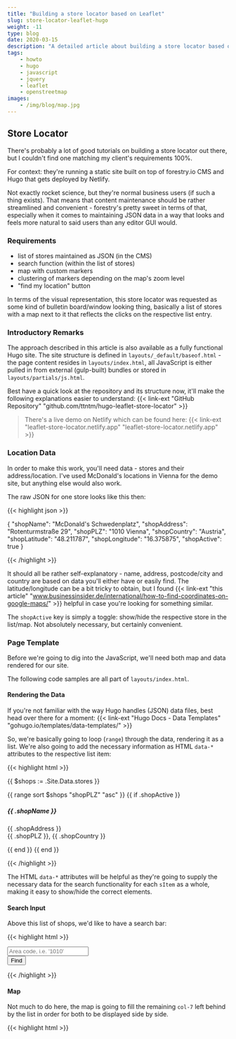 ```yaml
---
title: "Building a store locator based on Leaflet"
slug: store-locator-leaflet-hugo
weight: -11
type: blog
date: 2020-03-15
description: "A detailed article about building a store locator based on Leaflet into a static site generated by Hugo."
tags:
    - howto
    - hugo
    - javascript
    - jquery
    - leaflet
    - openstreetmap
images:
    - /img/blog/map.jpg
---
```


## Store Locator

There's probably a lot of good tutorials on building a store locator out there, but I couldn't find one matching my client's requirements 100%.

For context: they're running a static site built on top of forestry.io CMS and Hugo that gets deployed by Netlify.

Not exactly rocket science, but they're normal business users (if such a thing exists). That means that content maintenance should be rather streamlined and convenient - forestry's pretty sweet in terms of that, especially when it comes to maintaining JSON data in a way that looks and feels more natural to said users than any editor GUI would.

### Requirements

- list of stores maintained as JSON (in the CMS)
- search function (within the list of stores)
- map with custom markers
- clustering of markers depending on the map's zoom level
- "find my location" button

In terms of the visual representation, this store locator was requested as some kind of bulletin board/window looking thing, basically a list of stores with a map next to it that reflects the clicks on the respective list entry.

### Introductory Remarks

The approach described in this article is also available as a fully functional Hugo site. The site structure is defined in `layouts/_default/baseof.html` - the page content resides in `layouts/index.html`, all JavaScript is either pulled in from external (gulp-built) bundles or stored in `layouts/partials/js.html`.

Best have a quick look at the repository and its structure now, it'll make the following explanations easier to understand: {{< link-ext "GitHub Repository" "github.com/ttntm/hugo-leaflet-store-locator" >}}

> There's a live demo on Netlify which can be found here: {{< link-ext "leaflet-store-locator.netlify.app" "leaflet-store-locator.netlify.app" >}}

### Location Data

In order to make this work, you'll need data - stores and their address/location. I've used McDonald's locations in Vienna for the demo site, but anything else would also work.

The raw JSON for one store looks like this then:

{{< highlight json >}}

{
    "shopName": "McDonald's Schwedenplatz",
    "shopAddress": "Rotenturmstraße 29",
    "shopPLZ": "1010 Vienna",
    "shopCountry": "Austria",
    "shopLatitude": "48.211787",
    "shopLongitude": "16.375875",
    "shopActive": true
}

{{< /highlight >}}

It should all be rather self-explanatory - name, address, postcode/city and country are based on data you'll either have or easily find. The latitude/longitude can be a bit tricky to obtain, but I found {{< link-ext "this article" "www.businessinsider.de/international/how-to-find-coordinates-on-google-maps/" >}} helpful in case you're looking for something similar.

The `shopActive` key is simply a toggle: show/hide the respective store in the list/map. Not absolutely necessary, but certainly convenient.

### Page Template

Before we're going to dig into the JavaScript, we'll need both map and data rendered for our site.

The following code samples are all part of `layouts/index.html`.

#### Rendering the Data

If you're not familiar with the way Hugo handles (JSON) data files, best head over there for a moment: {{< link-ext "Hugo Docs - Data Templates" "gohugo.io/templates/data-templates/" >}}

So, we're basically going to loop (`range`) through the data, rendering it as a list. We're also going to add the necessary information as HTML `data-*` attributes to the respective list item:

{{< highlight html >}}

{{ $shops := .Site.Data.stores }}
<div class="shop-container d-flex flex-column flex-nowrap align-content-start px-md-0">
{{ range sort $shops "shopPLZ" "asc" }}
    {{ if .shopActive }}
        <div class="sItem flex-grow-0 px-0 py-2 p-md-2" data-name="{{ .shopName }}" data-add="{{ .shopAddress }}" data-plz="{{ .shopPLZ }}" data-cty="{{ .shopCountry }}" data-lat="{{ .shopLatitude }}" data-lon="{{ .shopLongitude }}">
            <div class="sItem--offline rounded-lg shadow-sm px-3 py-2">
                <h5 class="h6 mb-0">{{ .shopName }}</h5>
                <p class="small mt-1 mb-0">{{ .shopAddress }}<br>{{ .shopPLZ }}, {{ .shopCountry }}</p>
            </div>
        </div>
    {{ end }}
{{ end }}
</div>

{{< /highlight >}}

The HTML `data-*` attributes will be helpful as they're going to supply the necessary data for the search functionality for each `sItem` as a whole, making it easy to show/hide the correct elements.

#### Search Input

Above this list of shops, we'd like to have a search bar:

{{< highlight html >}}

<div class="p-4">
    <div class="input-group shadow-sm mt-3">
        <input class="form-control border-0" type="text" id="storefinder" onkeyup="findStore();" placeholder="Area code, i.e. '1010'">
        <div class="input-group-append">
            <button class="btn btn-secondary bg-white text-secondary border-0 py-0" type="submit">Find</button>
        </div>
    </div>
    <p id="result" class="small text-center mt-3 mb-0"></p>
</div>

{{< /highlight >}}

#### Map

Not much to do here, the map is going to fill the remaining `col-7` left behind by the list in order for both to be displayed side by side.

{{< highlight html >}}

<div class="col-12 col-md-7 col-lg-8 map-container order-1 order-md-2 px-0">
    <div id="map" style="width:100%;height:100%;"></div>
</div>

{{< /highlight >}}

### JavaScript

Now that we have our content rendered, it's time to have a look at the actual functionality:

- creating the map
- clustering
- search
- navigating based on search results, i.e. finding the marker that belongs to the clicked store
- reset function

All code samples listed here can be found in `layouts/partials/js.html` unless stated otherwise.

#### Prerequisites

We have some dependencies (other than Bootstrap 4/jQuery) that we have to keep in mind. They're all included in the `src` folder of the repository, so you don't have to go looking unless you want to change something.

- Leaflet 1.2.0
- Leaflet.markercluster 1.4.1: {{< link-ext "GitHub" "github.com/Leaflet/Leaflet.markercluster">}}
- leaflet-locatecontrol 0.70: {{< link-ext "GitHub" "github.com/domoritz/leaflet-locatecontrol">}}

#### Creating the Map

First off, we're going to need some definitions:

{{< highlight js >}}

const items = $('.sItem'); // all shops in the list
const item = $('.sItem--offline'); // each shop
const startZoom = 11; //Define zoom level - 13 = default | 19 = max
const startLat = 48.208726;
const startLon = 16.372644;

{{< /highlight >}}

Now we'll create the map and add OpenStreetMap tiles:

{{< highlight js >}}

var mymap = L.map('map', {scrollWheelZoom: false}).setView([startLat, startLon], startZoom);
// Add tiles
L.tileLayer('https://{s}.tile.openstreetmap.org/{z}/{x}/{y}.png', {
    attribution: '&copy; <a href="https://www.openstreetmap.org/copyright" target="_blank" rel="noopener">OpenStreetMap</a> contributors | <a href="javascript:resetMap();">Reset map</a>'
}).addTo(mymap);

{{< /highlight >}}

Take note of the `scrollWheelZoom: false` option. It makes sure that the mouse wheel doesn't get hijacked by the map and instead changes the map's behavior in a way that makes it necessary to click into it in order to enable mouse wheel zoom:

{{< highlight js >}}

// zoom options enable/disable
mymap.on('click', () => { mymap.scrollWheelZoom.enable();});
mymap.on('mouseout', () => { mymap.scrollWheelZoom.disable();});

{{< /highlight >}}

Also note the `resetMap()` function packed into the bottom right attribution area of the map. It's a simple function that resets the map and the store search, we'll have a look at it further down below.

We'll also add the "find me" button from `leaflet-locatecontrol` to the map:

{{< highlight js >}}

// add GPS find me button
L.control.locate().addTo(mymap);

{{< /highlight >}}

Originally, `leaflet-locatecontrol` uses Font Awesome which was not suitable for my client. I changed that to a normal Unicode "pin" character in CSS and updated the script accordingly.

{{< highlight css >}}

.gps-marker::after {
    content: "📍";
}

{{< /highlight >}}

#### Markers and Clustering

Based on our list of stores, we're going to create a marker for each one of them with a `for` loop. These markers then get added to a Leaflet layer group as required for `Leaflet.markercluster`.

{{< highlight js >}}

// create marker cluster layer
var markers = L.markerClusterGroup();

// iterate stores, add markers to map
for(let i = 0; i < items.length; i++) {
    let iLat = items[i].getAttribute('data-lat');
    let iLon = items[i].getAttribute('data-lon');

    if(!isEmpty(iLat) | !isEmpty(iLon)) {
        // get popup info
        let name = items[i].getAttribute('data-name');
        let ad = items[i].getAttribute('data-add');
        let plz = items[i].getAttribute('data-plz');
        // create marker with associated popup
        markers.addLayer(L.marker([iLat,iLon],{key:iLat+'__'+iLon}).bindPopup("<b>" + name + "</b>" + "<br>" + ad + ", " + plz)); // marker added to cluster layer
        // we use an ID made up of iLat and iLon here, so we can find the marker again later
    }
}

// add clustered markers to map
mymap.addLayer(markers);

{{< /highlight >}}

Just like the comment in the code above mentions, there's an option `key`, essentially an ID made up of Latitude and Longitude. We're going to need that for finding the correct marker when handling the clicks for the stores in the list.

#### Search Function

As mentioned above, the list of stores should have a search function. We added the respective input above the list of stores in the template, the following `findStore()` is going to provide the necessary functionality.

{{< highlight js >}}

function findStore() {
    const searchInput = $('#storefinder');
    const hidden = 'sItem--hidden';
    const result = $('#result');

    let filter = searchInput.val().toUpperCase();
    let count = 0; // reset on each function call

    for (let i = 0; i < items.length; i++) {
        let plz = items[i].getAttribute('data-plz').toUpperCase();
        let cty = items[i].getAttribute('data-cty').toUpperCase();
        if (plz.toUpperCase().indexOf(filter) > -1) { // check PLZ
            items[i].classList.remove(hidden);
            count = count + 1;
        } else if (cty.toUpperCase().indexOf(filter) > -1) { // PLZ not found, check country
            items[i].classList.remove(hidden);
            count = count + 1;
        } else { // nothing found
            items[i].classList.add(hidden);
        }
    }
    result.html(count + ' Shops - <a href="javascript:clearSearch();">Reset</a>'); // print the seartch result
}

{{< /highlight >}}

This function takes the search input, converts it with `toUpperCase()` and checks against the HTML `data-*` attributes of the stores in the list. Matches remain shown, everything else gets hidden.

#### Handle Store Clicks for the Map

Once a search result is clicked, the map should navigate to the marker that belongs to the clicked store and open its popup.

In order to achieve that, we're going to loop through all the markers currently on the map (and in the `markerClusterGroup`), trying to find a match based on the previously generated ID (made up of the store's Lat and Lon):

{{< highlight js >}}

// handle item clicks
item.click(function(){
    let ct = $(this);
    let pt = ct.parent(); // the data-* attributes are with the parent <div>
    let pLat = pt.attr('data-lat');
    let pLon = pt.attr('data-lon');
    let id = pLat + '__' + pLon;

    if(!isEmpty(pLat) | !isEmpty(pLon)) {
        // find the correct marker
        markers.eachLayer(function(layer) {
            if(layer.options.key === id) {
                mymap.setView([pLat,pLon], 19); // move to the selected item and zoom in
                layer.openPopup()
            }
        });
    }
});

{{< /highlight >}}

Each marker we previously added to `markerClusterGroup` (Leaflet `layer group`) is considered a separate `layer` in terms of Leaflet. That's why `eachLayer()` is used here, checking each layer for its `key` and trying to find a match for the clicked store's ID.

#### Reset

We've got 2 reset functions - one for the search and another one for the map:

{{< highlight js >}}

// reset map
function resetMap() {
    mymap.closePopup();
    mymap.setView([startLat, startLon], startZoom);
}

// clear search
function clearSearch() {
    document.getElementById('storefinder').value = '';
    findStore();
    resetMap();
}

{{< /highlight >}}

`clearSearch()` first performs an "empty" search, thus clearing all the hidden items. Don't know if that's faster/more efficient than another loop through all items, but it's certainly less lines.

Not much else to say here, basically just another convenience feature.

### Demo

> As mentioned above, there's a live demo on Netlify. It can be found here: {{< link-ext "leaflet-store-locator.netlify.app" "leaflet-store-locator.netlify.app" >}}

The {{< link-ext "GitHub Repository" "github.com/ttntm/hugo-leaflet-store-locator" >}} requires Hugo to build/run the site; after cloning/downloading it, you can either `hugo server` or `npm run start` in order to view the site on `http://localhost:1313`.

All necessary information regarding Hugo installation can be found here: {{< link-ext "Hugo Docs - Install Hugo" "gohugo.io/getting-started/installing/" >}}

### Conclusion

Building this store locator was fun and so was building a demo and writing this up.

Another article on the subject that was of some help can be found here: {{< link-ext "getbounds.com/blog/leaflet-store-locator/" "www.getbounds.com/blog/leafet-store-locator/" >}}

I hope it helps someone, I spent quite some time reading Leaflet's documentation and researching on the internet to build this. Just leave a comment below, feedback appreciated.
